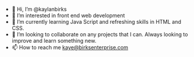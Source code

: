 - 👋 Hi, I’m @kaylanbirks
- 👀 I’m interested in front end web development
- 🌱 I’m currently learning Java Script and refreshing skills in HTML and CSS.
- 💞️ I’m looking to collaborate on any projects that I can. Always looking to improve and learn something new. 
- 📫 How to reach me kaye@birksenterprise.com

<!---
kaylanbirks/kaylanbirks is a ✨ special ✨ repository because its `README.md` (this file) appears on your GitHub profile.
You can click the Preview link to take a look at your changes.
--->
